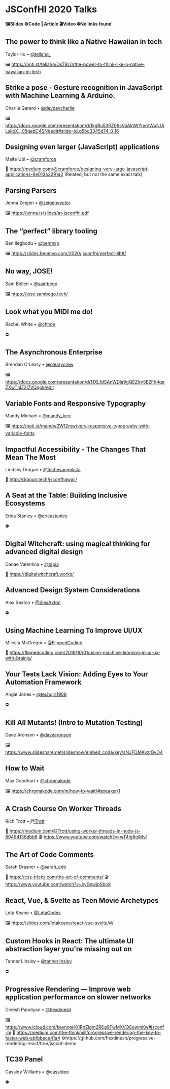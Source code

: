 # JSConfHI 2020 Talks
**🖼Slides ⚙️Code 📝Article 🎬Video ⛔️No links found**

## The power to think like a Native Hawaiian in tech 
Taylor Ho • [@tellaho_](https://twitter.com/tellaho_)

🖼 https://noti.st/tellaho/OsT8L0/the-power-to-think-like-a-native-hawaiian-in-tech

## Strike a pose - Gesture recognition in JavaScript with Machine Learning & Arduino.
Charlie Gerard • [@devdevcharlie](https://twitter.com/devdevcharlie)

🖼 https://docs.google.com/presentation/d/1kgRu53RZ09cVaAktWYnvVWuNUjLskoX__05qedC4SNI/edit#slide=id.g5bc3345d74_0_16

## Designing even larger (JavaScript) applications 
Malte Ubl • [@cramforce](https://twitter.com/cramforce)

📝 https://medium.com/@cramforce/designing-very-large-javascript-applications-6e013a3291a3
(Related, but not the same exact talk)

## Parsing Parsers
Jenna Zeigen • [@zeigenvector](https://twitter.com/zeigenvector)

🖼 https://jenna.is/slides/at-jsconfhi.pdf

## The “perfect” library tooling
Ben Ilegbodu • [@benmvp](https://twitter.com/benmvp)

🖼 https://slides.benmvp.com/2020/jsconfhi/perfect-lib#/

## No way, JOSE!
Sam Bellen • [@sambego](https://twitter.com/sambego)

🖼 https://jose.sambego.tech/

## Look what you MIDI me do!
Rachel White • [@ohhoe](https://twitter.com/ohhoe)

⛔️ 

## The Asynchronous Enterprise
Brendan O'Leary • [@olearycrew](https://twitter.com/olearycrew)

🖼  https://docs.google.com/presentation/d/11XLfdSAnWDla9gQEZIrv5E2Fh4qeZXwThlZ2I7VQgok/edit

## Variable Fonts and Responsive Typography
Mandy Michael • [@mandy_kerr](https://twitter.com/mandy_kerr)

🖼 https://noti.st/mandy/2W12mw/very-responsive-typography-with-variable-fonts

## Impactful Accessibility - The Changes That Mean The Most
Lindsey Dragun • [@techevangelista](https://twitter.com/techevangelista)

📝 http://dragun.tech/jsconfhawaii/

## A Seat at the Table: Building Inclusive Ecosystems
Erica Stanley • [@ericastanley](https://twitter.com/ericastanley)

⛔️

## Digital Witchcraft: using magical thinking for advanced digital design
Danae Valentina • [@tapia](https://twitter.com/tapia)

📝 https://digitalwitchcraft.works/

## Advanced Design System Considerations
Alex Sexton • [@SlexAxton](https://twitter.com/SlexAxton)

⛔️

## Using Machine Learning To Improve UI/UX
Milecia McGregor • [@FlippedCoding](https://twitter.com/FlippedCoding)

📝 https://flippedcoding.com/2019/10/01/using-machine-learning-in-ui-ux-with-brainjs/

## Your Tests Lack Vision: Adding Eyes to Your Automation Framework
Angie Jones • [@techgirl1908](https://twitter.com/techgirl1908)

⛔️

## Kill All Mutants! (Intro to Mutation Testing)
Dave Aronson • [@davearonson](https://twitter.com/davearonson)

🖼 https://www.slideshare.net/slideshow/embed_code/key/aNJFQMKvzrBvO4

## How to Wait
Max Goodhart • [@chromakode](https://twitter.com/chromakode)

🖼 https://chromakode.com/m/how-to-wait/#speaker/1

## A Crash Course On Worker Threads
Rich Trott • [@Trott](https://twitter.com/Trott)

📝 https://medium.com/@Trott/using-worker-threads-in-node-js-80494136dbb6
🎬 https://www.youtube.com/watch?v=wT4lg9oiMvI

## The Art of Code Comments
Sarah Drasner • [@sarah_edo](https://twitter.com/sarah_edo)

📝 https://css-tricks.com/the-art-of-comments/
🎬 https://www.youtube.com/watch?v=byGswipSbo8

## React, Vue, & Svelte as Teen Movie Archetypes
Leta Keane • [@LetaCodes](https://twitter.com/LetaCodes)

🖼 https://slides.com/letakeane/react-vue-svelte/#/

## Custom Hooks in React: The ultimate UI abstraction layer you're missing out on
Tanner Linsley • [@tannerlinsley](https://twitter.com/tannerlinsley)

⛔️

## Progressive Rendering — Improve web application performance on slower networks
Dinesh Pandiyan • [@flexdinesh](https://twitter.com/flexdinesh)

🖼 https://www.icloud.com/keynote/01RnZigm2R6g9FwMXVQ8uwmKw#jsconf-hi
📝 https://medium.com/the-thinkmill/progressive-rendering-the-key-to-faster-web-ebfbbece41a4
⚙️https://github.com/flexdinesh/progressive-rendering-react/tree/jsconf-demo

## TC39 Panel
Cassidy Williams • [@cassidoo](https://twitter.com/cassidoo)

⛔️
